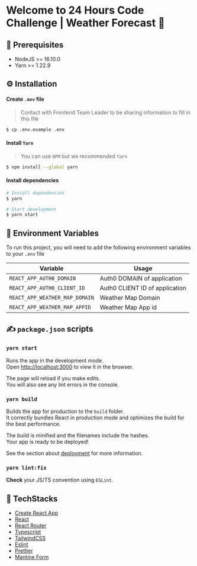 # Welcome to 24 Hours Code Challenge | Weather Forecast 👏

## 📌 Prerequisites

- NodeJS >= 16.10.0
- Yarn >= 1.22.9

## ⚙️ Installation

#### Create `.env` file

> Contact with Frontend Team Leader to be sharing information to fill in this file

```bash
$ cp .env.example .env
```

#### Install `Yarn`

> You can use `NPM` but we recommended `Yarn`

```bash
$ npm install --global yarn
```

#### Install dependencies

```bash
# Install dependencies
$ yarn

# Start development
$ yarn start
```

## 📕 Environment Variables

To run this project, you will need to add the following environment variables to your `.env` file

| Variable                        | Usage                                                             |
| ------------------------------- | ----------------------------------------------------------------- |
| `REACT_APP_AUTH0_DOMAIN`        | Auth0 DOMAIN of application                                       |
| `REACT_APP_AUTH0_CLIENT_ID`     | Auth0 CLIENT ID of application                                    |
| `REACT_APP_WEATHER_MAP_DOMAIN`  | Weather Map Domain                                                |
| `REACT_APP_WEATHER_MAP_APPID`   | Weather Map App id                                                |

## ✍️ `package.json` scripts

### `yarn start`

Runs the app in the development mode.\
Open [http://localhost:3000](http://localhost:3000) to view it in the browser.

The page will reload if you make edits.\
You will also see any lint errors in the console.

### `yarn build`

Builds the app for production to the `build` folder.\
It correctly bundles React in production mode and optimizes the build for the best performance.

The build is minified and the filenames include the hashes.\
Your app is ready to be deployed!

See the section about [deployment](https://facebook.github.io/create-react-app/docs/deployment) for more information.

### `yarn lint:fix`

**Check** your JS/TS convention using `ESLint`.

## 💚 TechStacks

- [Create React App](https://create-react-app.dev/)
- [React](https://reactjs.org/)
- [React Router](https://reactrouter.com/)
- [Typescript](https://www.typescriptlang.org/)
- [TailwindCSS](https://tailwindcss.com/)
- [Eslint](https://eslint.org/)
- [Prettier](https://prettier.io/)
- [Mantine Form](https://mantine.dev/)
